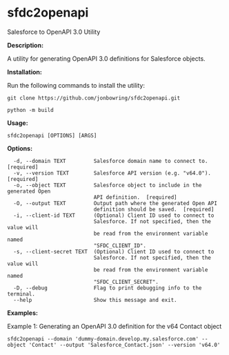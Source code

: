 sfdc2openapi
============

Salesforce to OpenAPI 3.0 Utility

**Description:**

A utility for generating OpenAPI 3.0 definitions for Salesforce objects.

**Installation:**

Run the following commands to install the utility:

```
git clone https://github.com/jonbowring/sfdc2openapi.git

python -m build
```

**Usage:**

    sfdc2openapi [OPTIONS] [ARGS]

**Options:**
```
  -d, --domain TEXT         Salesforce domain name to connect to.  [required]
  -v, --version TEXT        Salesforce API version (e.g. "v64.0").  [required]
  -o, --object TEXT         Salesforce object to include in the generated Open
                            API definition.  [required]
  -O, --output TEXT         Output path where the generated Open API
                            definition should be saved.  [required]
  -i, --client-id TEXT      (Optional) Client ID used to connect to
                            Salesforce. If not specified, then the value will
                            be read from the environment variable named
                            "SFDC_CLIENT_ID".
  -s, --client-secret TEXT  (Optional) Client ID used to connect to
                            Salesforce. If not specified, then the value will
                            be read from the environment variable named
                            "SFDC_CLIENT_SECRET".
  -D, --debug               Flag to print debugging info to the terminal.
  --help                    Show this message and exit.
```

**Examples:**

Example 1: Generating an OpenAPI 3.0 definition for the v64 Contact object

```
sfdc2openapi --domain 'dummy-domain.develop.my.salesforce.com' --object 'Contact' --output 'Salesforce_Contact.json' --version 'v64.0'
```